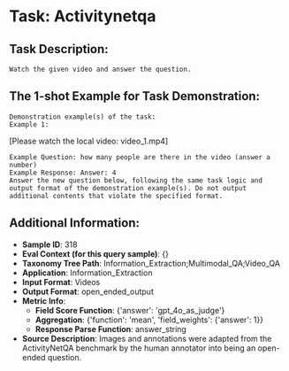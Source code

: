 # Task: Activitynetqa

## Task Description:

```
Watch the given video and answer the question.
```

## The 1-shot Example for Task Demonstration:

```
Demonstration example(s) of the task:
Example 1:
```

[Please watch the local video: video_1.mp4]

```
Example Question: how many people are there in the video (answer a number)
Example Response: Answer: 4
Answer the new question below, following the same task logic and output format of the demonstration example(s). Do not output additional contents that violate the specified format.
```

## Additional Information:

- **Sample ID**: 318
- **Eval Context (for this query sample)**: {}
- **Taxonomy Tree Path**: Information_Extraction;Multimodal_QA;Video_QA
- **Application**: Information_Extraction
- **Input Format**: Videos
- **Output Format**: open_ended_output
- **Metric Info**:
  - **Field Score Function**: {'answer': 'gpt_4o_as_judge'}
  - **Aggregation**: {'function': 'mean', 'field_weights': {'answer': 1}}
  - **Response Parse Function**: answer_string
- **Source Description**: Images and annotations were adapted from the ActivityNetQA benchmark by the human annotator into being an open-ended question.
